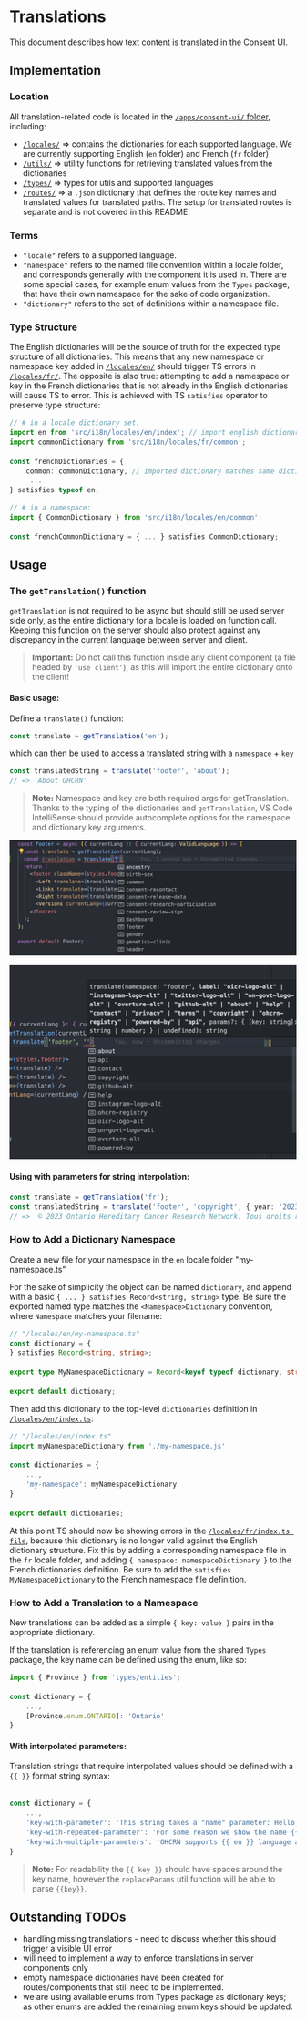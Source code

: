 # Translations

This document describes how text content is translated in the Consent UI.

## Implementation

### Location

All translation-related code is located in the [`/apps/consent-ui/` folder](./apps/consent-ui/src/i18n/), including:

- [`/locales/`](./apps/consent-ui/src/i18n/locales/) => contains the dictionaries for each supported language. We are currently supporting English (`en` folder) and French (`fr` folder)
- [`/utils/`](./apps/consent-ui/src/i18n/utils/) => utility functions for retrieving translated values from the dictionaries
- [`/types/`](./apps/consent-ui/src/i18n/types/) => types for utils and supported languages
- [`/routes/`](./apps/consent-ui/src/i18n/routes/) => a `.json` dictionary that defines the route key names and translated values for translated paths. The setup for translated routes is separate and is not covered in this README.

### Terms

- `"locale"` refers to a supported language.
- `"namespace"` refers to the named file convention within a locale folder, and corresponds generally with the component it is used in. There are some special cases, for example enum values from the `Types` package, that have their own namespace for the sake of code organization.
- `"dictionary"` refers to the set of definitions within a namespace file.

### Type Structure

The English dictionaries will be the source of truth for the expected type structure of all  dictionaries. This means that any new namespace or namespace key added in [`/locales/en/`](./apps/consent-ui/src/i18n/locales/en/) should trigger TS errors in [`/locales/fr/`](./apps/consent-ui/src/i18n/locales/fr/). The opposite is also true: attempting to add a namespace or key in the French dictionaries that is not already in the English dictionaries will cause TS to error. This is achieved with TS `satisfies` operator to preserve type structure:


```typescript
// # in a locale dictionary set:
import en from 'src/i18n/locales/en/index'; // import english dictionary
import commonDictionary from 'src/i18n/locales/fr/common';

const frenchDictionaries = { 
	common: commonDictionary, // imported dictionary matches same dictionary in `en` locale
	 ...
} satisfies typeof en;
```

```typescript
// # in a namespace:
import { CommonDictionary } from 'src/i18n/locales/en/common';

const frenchCommonDictionary = { ... } satisfies CommonDictionary;
```

## Usage

### The `getTranslation()` function

`getTranslation` is not required to be async but should still be used server side only, as the entire dictionary for a locale is loaded on function call. Keeping this function on the server should also protect against any discrepancy in the current language between server and client. 

> **Important:**
> Do not call this function inside any client component (a file headed by `'use client'`), as this will import the entire dictionary onto the client!

#### Basic usage:

Define a `translate()` function:
```typescript
const translate = getTranslation('en');
```
which can then be used to access a translated string with a `namespace` + `key`

```typescript
const translatedString = translate('footer', 'about');
// => 'About OHCRN'
```

> **Note:**
> Namespace and key are both required args for getTranslation. Thanks to the typing of the dictionaries and `getTranslation`, VS Code IntelliSense should provide autocomplete options for the namespace and dictionary key arguments.

![Namespace autocomplete](./images/namespace-autocomplete.png)

![Dictionary key autocomplete](./images/key-autocomplete.png)

#### Using with parameters for string interpolation:

```typescript
const translate = getTranslation('fr');
const translatedString = translate('footer', 'copyright', { year: '2023' });
// => '© 2023 Ontario Hereditary Cancer Research Network. Tous droits réservés.'
```

### How to Add a Dictionary Namespace

Create a new file for your namespace in the `en` locale folder
"my-namespace.ts" 

For the sake of simplicity the object can be named `dictionary`, and append with a basic `{ ... } satisfies Record<string, string>` type. Be sure the exported named type matches the `<Namespace>Dictionary` convention, where `Namespace` matches your filename:

```typescript
// "/locales/en/my-namespace.ts"
const dictionary = {
} satisfies Record<string, string>;

export type MyNamespaceDictionary = Record<keyof typeof dictionary, string>;

export default dictionary;
```

Then add this dictionary to the top-level `dictionaries` definition in [`/locales/en/index.ts`](./apps/consent-ui/src/i18n/locales/en/index.ts):

```typescript
// "/locales/en/index.ts"
import myNamespaceDictionary from './my-namespace.js'

const dictionaries = {
	...,
	'my-namespace': myNamespaceDictionary
}

export default dictionaries;
```

At this point TS should now be showing errors in the [`/locales/fr/index.ts file`](./apps/consent-ui/src/i18n/locales/fr/index.ts), because this dictionary is no longer valid against the English dictionary structure. Fix this by adding a corresponding namespace file in the `fr` locale folder, and adding `{ namespace: namespaceDictionary }` to the French dictionaries definition. Be sure to add the `satisfies MyNamespaceDictionary` to the French namespace file definition.

### How to Add a Translation to a Namespace

New translations can be added as a simple `{ key: value }` pairs in the appropriate dictionary.

If the translation is referencing an enum value from the shared `Types` package, the key name can be defined using the enum, like so: 

```typescript
import { Province } from 'types/entities';

const dictionary = {
	...,
	[Province.enum.ONTARIO]: 'Ontario'
}
```
 
#### With interpolated parameters:

Translation strings that require interpolated values should be defined with a `{{ }}` format string syntax:

```typescript

const dictionary = {
	...,
	'key-with-parameter': 'This string takes a "name" parameter: Hello, {{ name }}!',
	'key-with-repeated-parameter': 'For some reason we show the name {{ name }} to user {{ name }} twice.',
	'key-with-multiple-parameters': 'OHCRN supports {{ en }} language and {{ fr }} language.'
}
```

> **Note:**
>For readability the `{{ key }}` should have spaces around the key name, however the `replaceParams` util function will be able to parse `{{key}}`.

## Outstanding TODOs

- handling missing translations - need to discuss whether this should trigger a visible UI error
- will need to implement a way to enforce translations in server components only
- empty namespace dictionaries have been created for routes/components that still need to be implemented.
- we are using available enums from Types package as dictionary keys; as other enums are added the remaining enum keys should be updated.